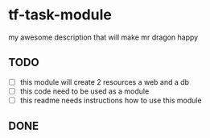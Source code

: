 # tf-task-module
my awesome description that will make mr dragon happy


## TODO

- [ ] this module will create 2 resources a web and a db
- [ ] this code need to be used as a module
- [ ] this readme needs instructions how to use this module

## DONE
